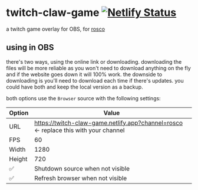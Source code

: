 # twitch-claw-game [![Netlify Status](https://api.netlify.com/api/v1/badges/51d07fd3-a625-419b-bfa2-a3b085be7b50/deploy-status)](https://app.netlify.com/sites/twitch-claw-game/deploys)

a twitch game overlay for OBS, for [rosco](https://www.twitch.tv/rosco)

## using in OBS

there's two ways, using the online link or downloading. downloading the files will be more reliable as you won't need to download anything on the fly and if the website goes down it will 100% work. the downside to downloading is you'll need to download each time if there's updates. you could have both and keep the local version as a backup.

both options use the `Browser` source with the following settings:

| Option | Value                            |
| ------ | -------------------------------- |
| URL    | https://twitch-claw-game.netlify.app?channel=rosco <- replace this with your channel |
| FPS    | 60                               |
| Width  | 1280                             |
| Height | 720                              |
| ✅     | Shutdown source when not visible |
| ✅     | Refresh browser when not visible |

